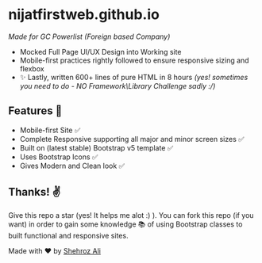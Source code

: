 # nijatfirstweb.github.io
*Made for GC Powerlist (Foreign based Company)*

- Mocked Full Page UI/UX Design into Working site
- Mobile-first practices rightly followed to ensure responsive sizing and flexbox
- ✨ Lastly, written 600+ lines of pure HTML in 8 hours  *(yes! sometimes you need to do - NO Framework\Library Challenge sadly :/)*

## Features 💫

- Mobile-first Site ✅
- Complete Responsive supporting all major and minor screen sizes ✅
- Built on (latest stable) Bootstrap v5 template ✅
- Uses Bootstrap Icons ✅
- Gives Modern and Clean look ✅

## Thanks! ✌
Give this repo a star (yes! It helps me alot :) ). You can fork this repo (if you want) in order to gain some knowledge 📚 of using Bootstrap classes to built functional and responsive sites.

Made with ❤ by  [Shehroz Ali](https://github.com/sshehrozali)
